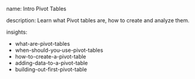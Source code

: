 name: Intro Pivot Tables

description: Learn what Pivot tables are, how to create and analyze them.

insights:
  - what-are-pivot-tables
  - when-should-you-use-pivot-tables
  - how-to-create-a-pivot-table
  - adding-data-to-a-pivot-table
  - building-out-first-pivot-table

  